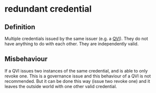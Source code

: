 # redundant credential
## Definition
Multiple credentials issued by the same issuer (e.g. a [QVI](QVI)). They do not have anything to do with each other. They are independently valid.

## Misbehaviour
If a QVI issues two instances of the same credential, and is able to only revoke one. This is a governance issue and this behaviour of a QVI is not recommended. But it can be done this way (issue two revoke one) and it leaves the outside world with one other valid credential.